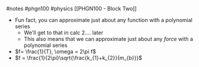 #notes #phgn100 #physics
[[PHGN100 - Block Two]]
- Fun fact, you can approximate just about any function with a polynomial series
	- We'll get to that in calc 2.... later
	- This also means that we can approximate just about any *force* with a polynomial series
- $f= \frac{1}{T}, \omega = 2\pi f$ 
- $f = \frac{1}{2\pi}\sqrt{\frac{k_{1}+k_{2}}{m_{b}}}$ 